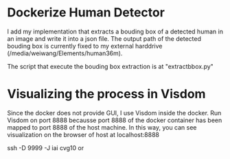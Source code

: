 # Dockerize Human Detector

I add my implementation that extracts a bouding box of a detected human in an image and write it into a json file. The output path of the detected bouding box is currently fixed to my external harddrive (/media/weiwang/Elements/human36m). 

The script that execute the bouding box extraction is at "extractbbox.py"

# Visualizing the process in Visdom

Since the docker does not provide GUI, I use Visdom inside the docker. Run Visdom on port 8888 becausse port 8888 of the docker container has been mapped to port 8888 of the host machine. In this way, you can see visualization on the browser of host at localhost:8888

ssh -D 9999 -J iai cvg10
or
